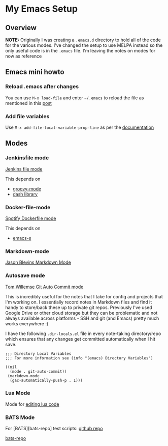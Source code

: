 # My Emacs Setup

## Overview 

__NOTE:__ Originally I was creating a `.emacs.d` directory to hold all of the code for 
          the various modes.  I've changed the setup to use MELPA instead so the 
			  only useful code is in the `.emacs` file.  I'm leaving the notes on modes
			  for now as reference


## Emacs mini howto

### Reload .emacs after changes

You can use `M-x load-file` and enter `~/.emacs` to reload the file
as mentioned in this [post][emacs-reload-post]

### Add file variables

Use `M-x add-file-local-variable-prop-line` as per the 
[documentation][emacs-file-variables]



## Modes

### Jenkinsfile mode

[Jenkins file mode](https://github.com/john2x/jenkinsfile-mode)

This depends on

* [groovy-mode](https://github.com/Groovy-Emacs-Modes/groovy-emacs-modes)
* [dash library](https://github.com/magnars/dash.el)


### Docker-file-mode

[Spotify Dockerfile mode](https://github.com/spotify/dockerfile-mode)

This depends on 

* [emacs-s](https://guix.gnu.org/packages/emacs-s-1.12.0/)


### Markdown-mode

[Jason Blevins Markdown Mode](https://github.com/jrblevin/markdown-mode)


### Autosave mode 

[Tom Willemse Git Auto Commit mode](https://github.com/ryuslash/git-auto-commit-mode)

This is incredibly useful for the notes that I take for config and projects 
that I'm working on.  I essentially record notes in Markdown files and find it 
handy to store/back these up to private git repos.  Previously I've used 
Google Drive or other cloud storage but they can be problematic and not always 
available across platforms - SSH and git (and Emacs) pretty much works 
everywhere :)

I have the following `.dir-locals.el` file in every note-taking directory/repo
which ensures that any changes get committed automatically when I hit save.

```
;;; Directory Local Variables
;;; For more information see (info "(emacs) Directory Variables")

((nil
  (mode . git-auto-commit))
 (markdown-mode
  (gac-automatically-push-p . 1)))
```


### Lua Mode

Mode for [editing lua code](https://github.com/immerrr/lua-mode)


### BATS Mode

For [BATS][bats-repo] test scripts: 
[github repo](https://github.com/dougm/bats-mode)

[bats-repo](https://github.com/bats-core/bats-core)




[emacs-reload-post]: https://stackoverflow.com/questions/2580650/how-can-i-reload-emacs-after-changing-it
[emacs-file-variables]: https://www.gnu.org/software/emacs/manual/html_node/emacs/Specifying-File-Variables.html

